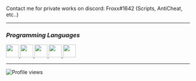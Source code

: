 Contact me for private works on discord: Froxx#1642 (Scripts, AntiCheat, etc..)

---

### *Programming Languages*
<a href="https://github.com/FroxxHungary">
<img src="https://i.imgur.com/WujoZ6x.png" width="35px">
<img src="https://upload.wikimedia.org/wikipedia/commons/c/cf/Lua-Logo.svg" width="35px">
<img src="https://upload.wikimedia.org/wikipedia/commons/6/61/HTML5_logo_and_wordmark.svg" width="35px">
<img src="https://upload.wikimedia.org/wikipedia/commons/3/3d/CSS.3.svg" width="35px">
<img src="https://upload.wikimedia.org/wikipedia/commons/6/6a/JavaScript-logo.png" width="35px">
  </a>

---

![Profile views](https://gpvc.arturio.dev/FroxxHungary)
